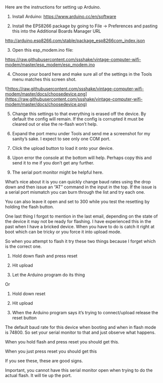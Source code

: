 Here are the instructions for setting up Arduino.

1) Install Arduino: https://www.arduino.cc/en/software

2) Install the EPS8266 package by going to File -> Preferences and pasting this into the Additional Boards Manager URL

http://arduino.esp8266.com/stable/package_esp8266com_index.json

 

3) Open this esp_modem.ino file:

https://raw.githubusercontent.com/ssshake/vintage-computer-wifi-modem/master/esp_modem/esp_modem.ino

4) Choose your board here and make sure all of the settings in the Tools menu matches this screen shot.

![https://raw.githubusercontent.com/ssshake/vintage-computer-wifi-modem/master/docs/choosedevice.png](https://raw.githubusercontent.com/ssshake/vintage-computer-wifi-modem/master/docs/choosedevice.png) 


5) Change this settings to that everything is erased off the device. By default the config will remain. If the config is corrupted it must be cleared out or else the re-flash won’t help.

 



6) Expand the port menu under Tools and send me a screenshot for my sanity’s sake. I expect to see only one COM port.

 

 

7) Click the upload button to load it onto your device.



8) Upon error the console at the bottom will help. Perhaps copy this and send it to me if you don’t get any further.

 

 

9) The serial port monitor might be helpful here.

 

What’s nice about it is you can quickly change baud rates using the drop down and then issue an “AT” command in the input in the top. If the issue is a serial port mismatch you can burn through the list and try each one.

 

You can also leave it open and set to 300 while you test the resetting by holding the flash button.

One last thing I forgot to mention in the last email, depending on the state of the device it may not be ready for flashing. I have experienced this in the past when I have a bricked device. When you have to do is catch it right at boot which can be tricky or you force it into upload mode.

 

So when you attempt to flash it try these two things because I forget which is the correct one.

1) Hold down flash and press reset

2) Hit upload

3) Let the Arduino program do its thing

 

Or

 

1) Hold down reset

2) Hit upload

3) When the Arduino program says it’s trying to connect/upload release the reset button

The default baud rate for this device when booting and when in flash mode is 74800. So set your serial monitor to that and just observe what happens.

When you hold flash and press reset you should get this.

 

When you just press reset you should get this

 

 

If you see these, these are good signs.

Important, you cannot have this serial monitor open when trying to do the actual flash. It will tie up the port.
